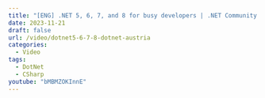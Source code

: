 ```yaml
---
title: "[ENG] .NET 5, 6, 7, and 8 for busy developers | .NET Community Austria"
date: 2023-11-21
draft: false
url: /video/dotnet5-6-7-8-dotnet-austria
categories:
  - Video
tags:
  - DotNet
  - CSharp
youtube: "bMBMZOKInnE"
---
```

